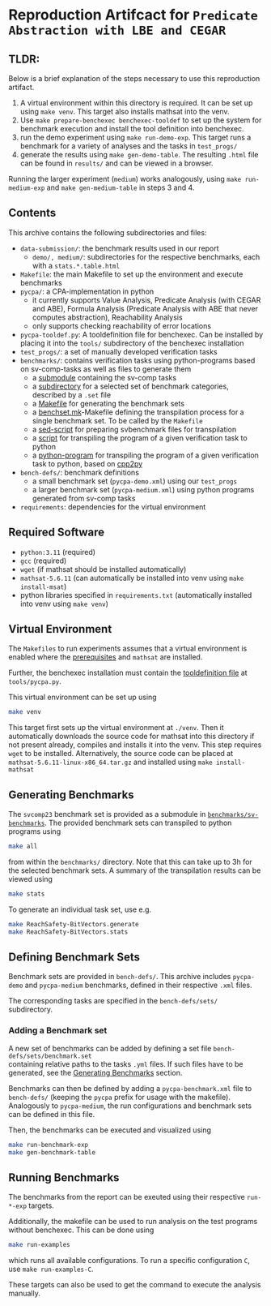 # Reproduction Artifcact for `Predicate Abstraction with LBE and CEGAR`

## TLDR:

Below is a brief explanation of the steps necessary to use this reproduction artifact.

1. A virtual environment within this directory is required. It can be set up using `make venv`. This target also installs mathsat into the venv.
2. Use `make prepare-benchexec benchexec-tooldef` to set up the system for benchmark execution and install the tool definition into benchexec.
3. run the demo experiment using `make run-demo-exp`. This target runs a benchmark for a variety of analyses and the tasks in `test_progs/`
4. generate the results using `make gen-demo-table`. The resulting `.html` file can be found in `results/` and can be viewed in a browser.

Running the larger experiment (`medium`) works analogously, using `make run-medium-exp` and `make gen-medium-table` in steps 3 and 4.


## Contents
This archive contains the following subdirectories and files:

- `data-submission/`: the benchmark results used in our report
    - `demo/, medium/`: subdirectories for the respective benchmarks, each with a `stats.*.table.html`
- `Makefile`: the main Makefile to set up the environment and execute benchmarks
- `pycpa/`: a CPA-implementation in python
    - it currently supports Value Analysis, Predicate Analysis (with CEGAR and ABE), Formula Analysis (Predicate Analysis with ABE that never computes abstraction), Reachability Analysis
    - only supports checking reachability of error locations
- `pycpa-tooldef.py`: A tooldefinition file for benchexec. Can be installed by placing it into the `tools/` subdirectory of the benchexec installation
- `test_progs/`: a set of manually developed verification tasks
- `benchmarks/`: contains verification tasks using python-programs based on sv-comp-tasks as well as files to generate them
    - a [submodule](benchmarks/sv-benchmarks/) containing the sv-comp tasks
    - a [subdirectory](benchmarks/ReachSafety-Combinations/) for a selected set of benchmark categories, described by a `.set` file
    - a [Makefile](benchmarks/Makefile) for generating the benchmark sets
    - a [benchset.mk](benchmarks/benchset.mk)-Makefile defining the transpilation process for a single benchmark set. To be called by the `Makefile`
    - a [sed-script](benchmarks/prepare_c.txt) for preparing svbenchmark files for transpilation 
    - a [script](benchmarks/transpile.sh) for transpiling the program of a given verification task to python
    - a [python-program](benchmarks/c2py) for transpiling the program of a given verification task to python, based on [cpp2py](https://pypi.org/project/cpp2py/)
- `bench-defs/`: benchmark definitions
    - a small  benchmark set (`pycpa-demo.xml`) using our `test_progs`
    - a larger benchmark set (`pycpa-medium.xml`) using python programs generated from sv-comp tasks
- `requirements`: dependencies for the virtual environment


## Required Software

- `python:3.11` (required)
- `gcc` (required)
- `wget` (if mathsat should be installed automatically)
- `mathsat-5.6.11` (can automatically be installed into venv using `make install-msat`)
- python libraries specified in `requirements.txt`  (automatically installed into venv using `make venv`)


## Virtual Environment

The `Makefiles` to run experiments assumes that a virtual environment is enabled where the 
[prerequisites](requirements.txt) and `mathsat` are installed.

Further, the benchexec installation must contain the [tooldefinition file](pycpa-tooldef.py) at `tools/pycpa.py`.

This virtual environment can be set up using
```sh
make venv
```
This target first sets up the virtual environment at `./venv`.
Then it automatically downloads the source code for mathsat into this directory if not present already,
compiles and installs it into the venv.
This step requires `wget` to be installed.
 Alternatively, the source code can be 
placed at `mathsat-5.6.11-linux-x86_64.tar.gz` and 
installed using `make install-mathsat`


## Generating Benchmarks
The `svcomp23` benchmark set is provided as a submodule in [`benchmarks/sv-benchmarks`](benchmarks/sv-benchmarks).
The provided benchmark sets can transpiled to python programs using
```sh
make all
```
from within the `benchmarks/` directory.
Note that this can take up to 3h for the selected benchmark sets.
A summary of the transpilation results can be viewed using
```sh
make stats
```

To generate an individual task set, use e.g.
```sh
make ReachSafety-BitVectors.generate
make ReachSafety-BitVectors.stats
```


## Defining Benchmark Sets
Benchmark sets are provided in `bench-defs/`.
This archive includes `pycpa-demo` and `pycpa-medium` benchmarks, defined in their respective `.xml` files.

The corresponding tasks are specified in the `bench-defs/sets/` subdirectory.


### Adding a Benchmark set
A new set of benchmarks can be added by defining a set file `bench-defs/sets/benchmark.set`  
containing relative paths to the tasks `.yml` files.
If such files have to be generated, see the [Generating Benchmarks](#generating-benchmarks) section.

Benchmarks can then be defined by adding a `pycpa-benchmark.xml` file to `bench-defs/` 
(keeping the `pycpa` prefix for usage with the makefile).
Analogously to `pycpa-medium`, the run configurations and benchmark sets can be defined
in this file.

Then, the benchmarks can be executed and visualized using 
```sh
make run-benchmark-exp
make gen-benchmark-table
```


## Running Benchmarks
The benchmarks from the report can be exeuted using their respective `run-*-exp` targets.

Additionally, the makefile can be used to run analysis on the test programs
without benchexec. 
This can be done using 
```sh
make run-examples
``` 
which runs all available configurations.
To run a specific configuration `C`, use `make run-examples-C`.

These targets can also be used to get the command to execute the analysis
manually.
